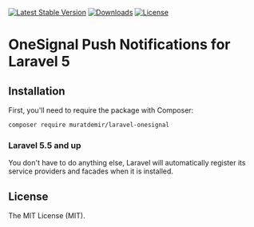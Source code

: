 <a href="https://packagist.org/packages/muratdemir/laravel-onesignal"><img src="https://poser.pugx.org/muratdemir/laravel-onesignal/v/stable" alt="Latest Stable Version"></a>
<a href="https://packagist.org/packages/muratdemir/laravel-onesignal"><img src="https://poser.pugx.org/muratdemir/laravel-onesignal/downloads" alt="Downloads"></a>
<a href="https://packagist.org/packages/muratdemir/laravel-onesignal"><img src="https://poser.pugx.org/muratdemir/laravel-onesignal/license" alt="License"></a>

# OneSignal Push Notifications for Laravel 5

## Installation

First, you'll need to require the package with Composer:

```sh
composer require muratdemir/laravel-onesignal
```

### Laravel 5.5 and up

You don't have to do anything else, Laravel will automatically register its service providers and facades when it is installed.

## License

The MIT License (MIT).


